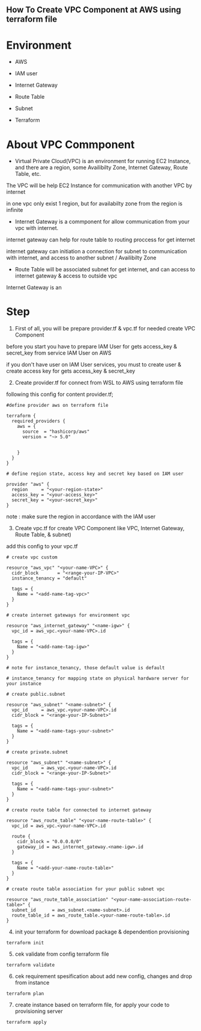 ## How To Create VPC Component at AWS using terraform file

# Environment

- AWS

- IAM user

- Internet Gateway

- Route Table

- Subnet

- Terraform

# About VPC Commponent

- Virtual Private Cloud(VPC) is an environment for running EC2 Instance, and there are a region, some Availibilty Zone, Internet Gateway, Route Table, etc.

The VPC will be help EC2 Instance for communication with another VPC by internet

in one vpc only exist 1 region, but for availabilty zone from the region is infinite

- Internet Gateway is a commponent for allow communication from your vpc with internet.

internet gateway can help for route table to routing proccess for get internet

internet gateway can initiation a connection for subnet to communication with internet, and access to another subnet / Availibilty Zone

- Route Table will be associated subnet for get internet, and can access to internet gateway & access to outside vpc


Internet Gateway is an 

# Step

1.  First of all, you will be prepare provider.tf & vpc.tf for needed create VPC Component

before you start you have to prepare IAM User for gets access_key & secret_key from service IAM User on AWS

if you don't have user on IAM User services, you must to create user & create access key for gets access_key & secret_key

2. Create provider.tf for connect from WSL to AWS using terraform file

following this config for content provider.tf;

```
#define provider aws on terraform file

terraform {
  required_providers {
    aws = {
      source  = "hashicorp/aws"
      version = "~> 5.0"


    }
  }
}

# define region state, access key and secret key based on IAM user

provider "aws" {
  region     = "<your-region-state>"
  access_key = "<your-access_key>"
  secret_key = "<your-secret_key>"
}
```
note : make sure the region in accordance with the IAM user

3. Create vpc.tf for create VPC Component like VPC, Internet Gateway, Route Table, & subnet)

add this config to your vpc.tf

```
# create vpc custom

resource "aws_vpc" "<your-name-VPC>" {
  cidr_block       = "<range-your-IP-VPC>"
  instance_tenancy = "default" 

  tags = {
    Name = "<add-name-tag-vpc>"
  }
}

# create internet gateways for environment vpc

resource "aws_internet_gateway" "<name-igw>" {
  vpc_id = aws_vpc.<your-name-VPC>.id

  tags = {
    Name = "<add-name-tag-igw>"
  }
}

# note for instance_tenancy, those default value is default

# instance_tenancy for mapping state on physical hardware server for your instance

# create public.subnet

resource "aws_subnet" "<name-subnet>" {
  vpc_id     = aws_vpc.<your-name-VPC>.id
  cidr_block = "<range-your-IP-Subnet>"

  tags = {
    Name = "<add-name-tags-your-subnet>"
  }
}

# create private.subnet

resource "aws_subnet" "<name-subnet>" {
  vpc_id     = aws_vpc.<your-name-VPC>.id
  cidr_block = "<range-your-IP-Subnet>"

  tags = {
    Name = "<add-name-tags-your-subnet>"
  }
}

# create route table for connected to internet gateway

resource "aws_route_table" "<your-name-route-table>" {
  vpc_id = aws_vpc.<your-name-VPC>.id

  route {
    cidr_block = "0.0.0.0/0"
    gateway_id = aws_internet_gateway.<name-igw>.id
  }

  tags = {
    Name = "<add-your-name-route-table>"
  }
}

# create route table association for your public subnet vpc

resource "aws_route_table_association" "<your-name-association-route-table>" {
  subnet_id      = aws_subnet.<name-subnet>.id
  route_table_id = aws_route_table.<your-name-route-table>.id
}
```
4. init your terraform for download package & dependention provisioning

```
terraform init
```
5. cek validate from config terraform file

```
terraform validate
```
6. cek requirement spesification about add new config, changes and drop from instance

```
terraform plan
```
7. create instance based on terraform file, for apply your code to provisioning server

```
terraform apply
```
